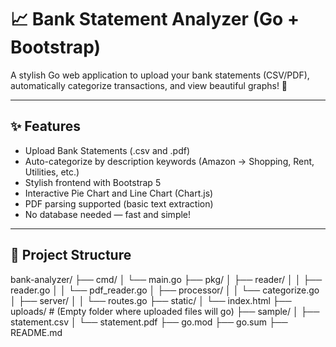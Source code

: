 # 📈 Bank Statement Analyzer (Go + Bootstrap)

A stylish Go web application to upload your bank statements (CSV/PDF), automatically categorize transactions, and view beautiful graphs! 🚀

---

## ✨ Features
- Upload Bank Statements (.csv and .pdf)
- Auto-categorize by description keywords (Amazon → Shopping, Rent, Utilities, etc.)
- Stylish frontend with Bootstrap 5
- Interactive Pie Chart and Line Chart (Chart.js)
- PDF parsing supported (basic text extraction)
- No database needed — fast and simple!

---

## 📁 Project Structure
bank-analyzer/
├── cmd/
│   └── main.go
├── pkg/
│   ├── reader/
│   │   ├── reader.go
│   │   └── pdf_reader.go
│   ├── processor/
│   │   └── categorize.go
│   ├── server/
│   │   └── routes.go
├── static/
│   └── index.html
├── uploads/                # (Empty folder where uploaded files will go)
├── sample/
│   ├── statement.csv
│   └── statement.pdf
├── go.mod
├── go.sum
├── README.md

